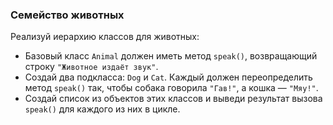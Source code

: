 ### Семейство животных
Реализуй иерархию классов для животных:
- Базовый класс `Animal` должен иметь метод `speak()`, возвращающий строку `"Животное издаёт звук"`.
- Создай два подкласса: `Dog` и `Cat`. Каждый должен переопределить метод `speak()` так, чтобы собака говорила `"Гав!"`, а кошка — `"Мяу!"`.
- Создай список из объектов этих классов и выведи результат вызова `speak()` для каждого из них в цикле.

